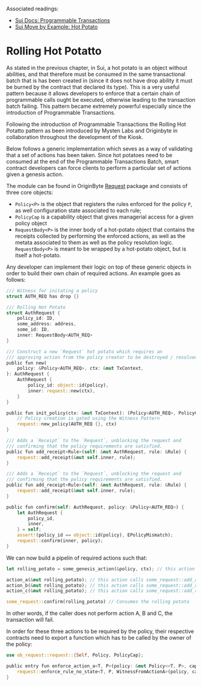 Associated readings:
- [Sui Docs: Programmable Transactions](https://docs.sui.io/concepts/transactions/prog-txn-blocks)
- [Sui Move by Example: Hot Potato](https://examples.sui.io/patterns/hot-potato.html)

# Rolling Hot Potatto

As stated in the previous chapter, in Sui, a hot potato is an object without abilities, and that therefore must be consumed in the same transactional batch that is has been created in (since it does not have drop ability it must be burned by the contract that declared its type). This is a very useful pattern because it allows developers to enforce that a certain chain of programmable calls ought be executed, otherwise leading to the transaction batch failing. This pattern became extremely powerful especially since the introduction of Programmable Transactions.

Following the introduction of Programmable Transactions the Rolling Hot Potatto pattern as been introduced by Mysten Labs and Originbyte in collaboration throughout the development of the Kiosk.

Below follows a generic implementation which seves as a way of validating that a set of actions has been taken. Since hot potatoes need to be consumed at the end of the Programmable Transactions Batch, smart contract developers can force clients to perform a particular set of actions given a genesis action.


The module can be found in OriginByte [Request](https://github.com/Origin-Byte/nft-protocol/tree/main/contracts/request) package and consists of three core objects:
- `Policy<P>` is the object that registers the rules enforced for the policy `P`, as well configuration state associated to each rule;
- `PolicyCap` is a capability object that gives managerial access for a given policy object
- `RequestBody<P>` is the inner body of a hot-potato object that contains the receipts collected by performing the enforced actions, as well as the metata associated to them as well as the policy resolution logic. `RequestBody<P>` is meant to be wrapped by a hot-potato object, but is itself a hot-potato.


Any developer can implement their logic on top of these generic objects in order to build their own chain of required actions. An example goes as follows:


```rust
/// Witness for initating a policy
struct AUTH_REQ has drop {}

/// Rolling Hot Potato
struct AuthRequest {
    policy_id: ID,
    some_address: address,
    some_id: ID,
    inner: RequestBody<AUTH_REQ>
}

/// Construct a new `Request` hot potato which requires an
/// approving action from the policy creator to be destroyed / resolved.
public fun new(
    policy: &Policy<AUTH_REQ>, ctx: &mut TxContext,
): AuthRequest {
    AuthRequest {
        policy_id: object::id(policy),
        inner: request::new(ctx),
    }
}

public fun init_policy(ctx: &mut TxContext): (Policy<AUTH_REQ>, PolicyCap) {
    // Policy creation is gated using the Witness Pattern
    request::new_policy(AUTH_REQ {}, ctx)
}

/// Adds a `Receipt` to the `Request`, unblocking the request and
/// confirming that the policy requirements are satisfied.
public fun add_receipt<Rule>(self: &mut AuthRequest, rule: &Rule) {
    request::add_receipt(&mut self.inner, rule);
}

/// Adds a `Receipt` to the `Request`, unblocking the request and
/// confirming that the policy requirements are satisfied.
public fun add_receipt<Rule>(self: &mut AuthRequest, rule: &Rule) {
    request::add_receipt(&mut self.inner, rule);
}

public fun confirm(self: AuthRequest, policy: &Policy<AUTH_REQ>) {
    let AuthRequest {
        policy_id,
        inner,
    } = self;
    assert!(policy_id == object::id(policy), EPolicyMismatch);
    request::confirm(inner, policy);
}
```

We can now build a pipelin of required actions such that:

```rust
let rolling_potato = some_genesis_action(&policy, ctx); // this action calls `some_request::new(policy, ctx)`

action_a(&mut rolling_potato); // this action calls some_request::add_receipt(..)
action_b(&mut rolling_potato); // this action calls some_request::add_receipt(..)
action_c(&mut rolling_potato); // this action calls some_request::add_receipt(..)

some_request::confirm(rolling_potato) // Consumes the rolling potato
```

In other words, if the caller does not perform action A, B and C, the transaction will fail.

In order for these three actions to be required by the policy, their respective contracts need to export a function which has to be called by the owner of the policy:

```rust
use ob_request::request::{Self, Policy, PolicyCap};

public entry fun enforce_action_a<T, P>(policy: &mut Policy<<T, P>, cap: &PolicyCap) {
    request::enforce_rule_no_state<T, P, WitnessFromActionA>(policy, cap);
}
```
